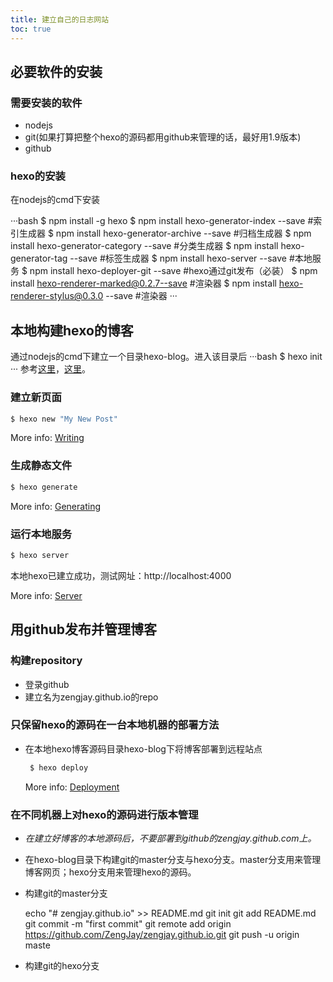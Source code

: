 ```yaml
---
title: 建立自己的日志网站
toc: true
---
```


## 必要软件的安装

### 需要安装的软件
+ nodejs
+ git(如果打算把整个hexo的源码都用github来管理的话，最好用1.9版本)
+ github

### hexo的安装
在nodejs的cmd下安装

···bash
$ npm install -g hexo
$ npm install hexo-generator-index --save #索引生成器
$ npm install hexo-generator-archive --save #归档生成器
$ npm install hexo-generator-category --save #分类生成器
$ npm install hexo-generator-tag --save #标签生成器
$ npm install hexo-server --save #本地服务
$ npm install hexo-deployer-git --save #hexo通过git发布（必装）
$ npm install hexo-renderer-marked@0.2.7--save #渲染器
$ npm install hexo-renderer-stylus@0.3.0 --save #渲染器
···

## 本地构建hexo的博客
通过nodejs的cmd下建立一个目录hexo-blog。进入该目录后
···bash
$ hexo init
···
参考[这里](https://xuanwo.org/2015/03/26/hexo-intor/)，[这里](http://www.jianshu.com/p/017e01718d41)。

### 建立新页面

``` bash
$ hexo new "My New Post"
```

More info: [Writing](https://hexo.io/docs/writing.html)


### 生成静态文件

``` bash
$ hexo generate
```

More info: [Generating](https://hexo.io/docs/generating.html)

### 运行本地服务

``` bash
$ hexo server
```
本地hexo已建立成功，测试网址：http://localhost:4000

More info: [Server](https://hexo.io/docs/server.html)

## 用github发布并管理博客

### 构建repository
+ 登录github
+ 建立名为zengjay.github.io的repo

### 只保留hexo的源码在一台本地机器的部署方法
+ 在本地hexo博客源码目录hexo-blog下将博客部署到远程站点

  ``` bash
   $ hexo deploy
  ```

   More info: [Deployment](https://hexo.io/docs/deployment.html)

### 在不同机器上对hexo的源码进行版本管理

+ *在建立好博客的本地源码后，不要部署到github的zengjay.github.com上。*
+ 在hexo-blog目录下构建git的master分支与hexo分支。master分支用来管理博客网页；hexo分支用来管理hexo的源码。
+ 构建git的master分支

    echo "# zengjay.github.io" >> README.md
    git init
    git add README.md
    git commit -m "first commit"
    git remote add origin https://github.com/ZengJay/zengjay.github.io.git
    git push -u origin maste

+ 构建git的hexo分支
   
    

    